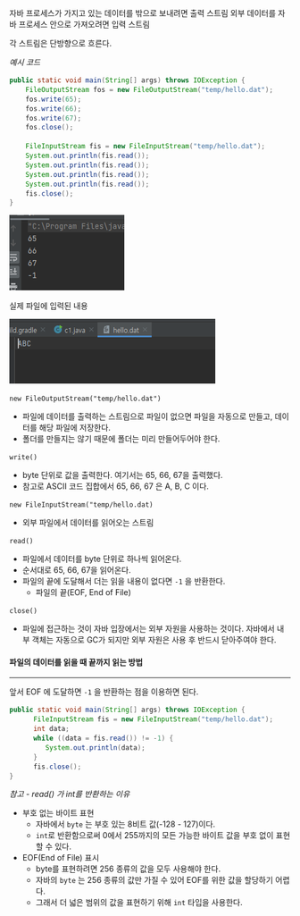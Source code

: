 

자바 프로세스가 가지고 있는 데이터를 밖으로 보내려면 출력 스트림
외부 데이터를 자바 프로세스 안으로 가져오려면 입력 스트림

각 스트림은 단방향으로 흐른다.


*예시 코드*

```java
public static void main(String[] args) throws IOException {  
    FileOutputStream fos = new FileOutputStream("temp/hello.dat");  
    fos.write(65);  
    fos.write(66);  
    fos.write(67);  
    fos.close();  
  
    FileInputStream fis = new FileInputStream("temp/hello.dat");  
    System.out.println(fis.read());  
    System.out.println(fis.read());  
    System.out.println(fis.read());  
    System.out.println(fis.read());  
    fis.close();  
}
```

![[Pasted image 20241019174236.png]](images/Pasted%20image%2020241019174236.png)

실제 파일에 입력된 내용

![[Pasted image 20241019174308.png]](images/Pasted%20image%2020241019174308.png)

`new FileOutputStream("temp/hello.dat")` 

- 파일에 데이터를 출력하는 스트림으로 파일이 없으면 파일을 자동으로 만들고, 데이터를 해당 파일에 저장한다.
- 폴더를 만들지는 않기 때문에 폴더는 미리 만들어두어야 한다.

`write()`
- byte 단위로 값을 출력한다. 여기서는 65, 66, 67을 출력했다.
- 참고로 ASCII 코드 집합에서 65, 66, 67 은 A, B, C 이다.

`new FileInputStream("temp/hello.dat)`
- 외부 파일에서 데이터를 읽어오는 스트림

`read()`
- 파일에서 데이터를 byte 단위로 하나씩 읽어온다.
- 순서대로 65, 66, 67을 읽어온다.
- 파일의 끝에 도달해서 더는 읽을 내용이 없다면 `-1` 을 반환한다.
	-  파일의 끝(EOF, End of File)

`close()`
- 파일에 접근하는 것이 자바 입장에서는 외부 자원을 사용하는 것이다. 자바에서 내부 객체는 자동으로 GC가 되지만 외부 자원은 사용 후 반드시 닫아주여야 한다.

#### 파일의 데이터를 읽을 때 끝까지 읽는 방법
---
앞서 EOF 에 도달하면 `-1` 을 반환하는 점을 이용하면 된다.

```java
public static void main(String[] args) throws IOException { 
	  FileInputStream fis = new FileInputStream("temp/hello.dat"); 
	  int data; 
	  while ((data = fis.read()) != -1) { 
	     System.out.println(data); 
	  } 
	  fis.close(); 
}
```


*참고 -  read() 가 int를 반환하는 이유*

- 부호 없는 바이트 표현
	-  자바에서 `byte` 는 부호 있는 8비트 값(-128 - 127)이다.
	- `int`로 반환함으로써 0에서 255까지의 모든 가능한 바이트 값을 부호 없이 표현할 수 있다.
- EOF(End of File) 표시
	- byte를 표현하려면 256 종류의 값을 모두 사용해야 한다.
	- 자바의 `byte` 는 256 종류의 값만 가질 수 있어 EOF를 위한 값을 할당하기 어렵다.
	- 그래서 더 넓은 범위의 값을 표현하기 위해 `int` 타입을 사용한다.
